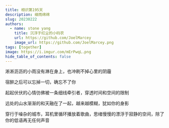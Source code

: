 ```yaml
---
title: 相识第195天
description: 细雨绵绵
slug: 20230222
authors:
  - name: stone yang
    title: 沉浮于红尘的小码农
    url: https://github.com/JoelMarcey
    image_url: https://github.com/JoelMarcey.png
tags: [together]
image: https://i.imgur.com/mErPwqL.png
hide_table_of_contents: false
---
```


淅淅沥沥的小雨没有淋在身上，也冲刷不掉心里的阴霾

宿醉之后可以忘掉一切，确忘不了你

起起伏伏的心情彷佛被一条细线牵引者，穿透时间和空间的限制

远处的山水渐渐的和天融在了一起，越来越模糊，犹如你的身影

穿行于噪杂的城市，耳机里循环播放着歌曲，思绪慢慢的漂浮于寂静的空间，除了你的低语再无任何声音
